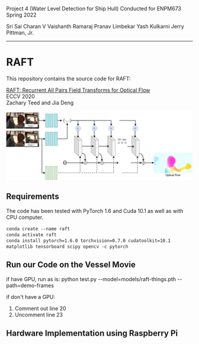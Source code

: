 Project 4 (Water Level Detection for Ship Hull)
Conducted for ENPM673 Spring 2022

Sri Sai Charan V 
Vaishanth Ramaraj
Pranav Limbekar
Yash Kulkarni
Jerry Pittman, Jr.

-------------
# RAFT
This repository contains the source code for RAFT:

[RAFT: Recurrent All Pairs Field Transforms for Optical Flow](https://arxiv.org/pdf/2003.12039.pdf)<br/>
ECCV 2020 <br/>
Zachary Teed and Jia Deng<br/>

<img src="RAFT.png">

## Requirements
The code has been tested with PyTorch 1.6 and Cuda 10.1 as well as with CPU computer.
```Shell
conda create --name raft
conda activate raft
conda install pytorch=1.6.0 torchvision=0.7.0 cudatoolkit=10.1 matplotlib tensorboard scipy opencv -c pytorch
```

## Run our Code on the Vessel Movie
if have GPU, run as is:
python test.py --model=models/raft-things.pth --path=demo-frames

if don't have a GPU:
1) Comment out line 20
2) Uncomment line 23

## Hardware Implementation using Raspberry Pi



